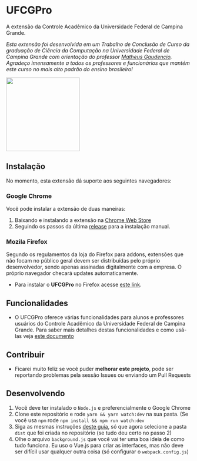 # UFCGPro

A extensão da Controle Acadêmico da Universidade Federal de Campina Grande.

_Esta extensão foi desenvolvida em um Trabalho de Conclusão de Curso da graduação de Ciência da Computação na Universidade Federal de Campina Grande com orientação do professor [Matheus Gaudencio](https://github.com/matheusgr). Agradeço imensamente a todos os professores e funcionários que mantém este curso no mais alto padrão do ensino brasileiro!_

<img src="https://raw.githubusercontent.com/lucis/ufcg-pro/master/media/logo.png?s=10" width="200" />

## Instalação

No momento, esta extensão dá suporte aos seguintes navegadores:

### Google Chrome

Você pode instalar a extensão de duas maneiras:

1. Baixando e instalando a extensão na [Chrome Web Store](https://chrome.google.com/webstore/detail/ufcgpro/niacojggmhhjndikhcdmmijjoepkgjeb)
2. Seguindo os passos da última [release](https://github.com/lucis/ufcg-pro/releases) para a instalação manual.

### Mozila Firefox

Segundo os regulamentos da loja do Firefox para addons, extensões que não focam no público geral devem ser distribuídas pelo próprio desenvolvedor, sendo apenas assinadas digitalmente com a empresa. O próprio navegador checará updates automaticamente.

- Para instalar o **UFCGPro** no Firefox acesse [este link](https://ufcgprodist.now.sh/ufcgpro-1.0.6-an+fx.xpi).

## Funcionalidades

- O UFCGPro oferece várias funcionalidades para alunos e professores usuários do Controle Acadêmico da Universidade Federal de Campina Grande. Para saber mais detalhes destas funcionalidades e como usá-las veja [este documento](http://bit.ly/ufcgpro-funcionalidades)

## Contribuir

- Ficarei muito feliz se você puder **melhorar este projeto**, pode ser reportando problemas pela sessão Issues ou enviando um Pull Requests

## Desenvolvendo

1. Você deve ter instalado o `Node.js` e preferencialmente o Google Chrome
2. Clone este repositório e rode `yarn && yarn watch:dev` na sua pasta. (Se você usa `npm` rode `npm install && npm run watch:dev`
3. Siga as mesmas instruções [deste guia](https://github.com/lucis/ufcg-pro/releases), só que agora selecione a pasta `dist` que foi criada no repositório (se tudo deu certo no passo 2)
4. Olhe o arquivo `background.js` que você vai ter uma boa ideia de como tudo funciona. Eu uso o Vue.js para criar as interfaces, mas não deve ser difícil usar qualquer outra coisa (só configurar o `webpack.config.js`)

